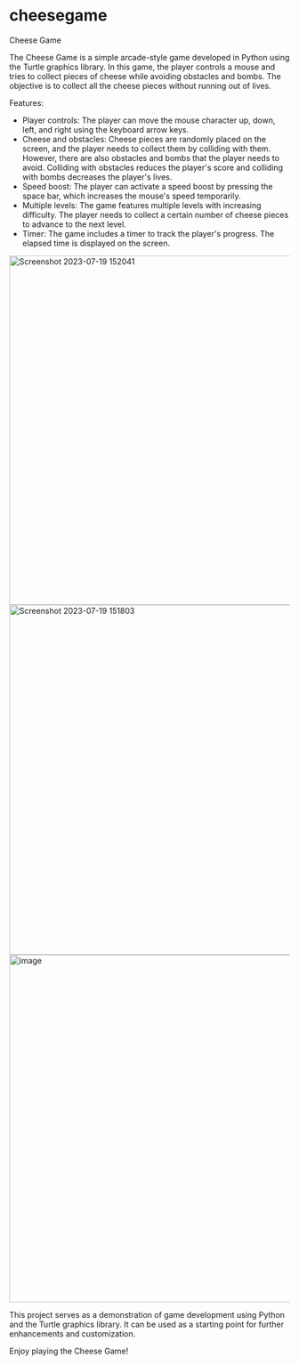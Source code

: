 # cheesegame
Cheese Game

The Cheese Game is a simple arcade-style game developed in Python using the Turtle graphics library. In this game, the player controls a mouse and tries to collect pieces of cheese while avoiding obstacles and bombs. The objective is to collect all the cheese pieces without running out of lives.

Features:
- Player controls: The player can move the mouse character up, down, left, and right using the keyboard arrow keys.
- Cheese and obstacles: Cheese pieces are randomly placed on the screen, and the player needs to collect them by colliding with them. However, there are also obstacles and bombs that the player needs to avoid. Colliding with obstacles reduces the player's score and colliding with bombs decreases the player's lives.
- Speed boost: The player can activate a speed boost by pressing the space bar, which increases the mouse's speed temporarily.
- Multiple levels: The game features multiple levels with increasing difficulty. The player needs to collect a certain number of cheese pieces to advance to the next level.
- Timer: The game includes a timer to track the player's progress. The elapsed time is displayed on the screen.




<img width="628" alt="Screenshot 2023-07-19 152041" src="https://github.com/floatsinkfc/cheesegame/assets/130110460/51e9f2b1-b84a-4b4e-ac4d-672d928b0c97">


<img width="629" alt="Screenshot 2023-07-19 151803" src="https://github.com/floatsinkfc/cheesegame/assets/130110460/e525db4b-f2e2-45d1-99c0-d519c6d8eddb">


<img width="625" alt="image" src="https://github.com/floatsinkfc/cheesegame/assets/130110460/ab351056-efc5-4242-bf0d-686ae6c51260">



This project serves as a demonstration of game development using Python and the Turtle graphics library. It can be used as a starting point for further enhancements and customization.

Enjoy playing the Cheese Game!

